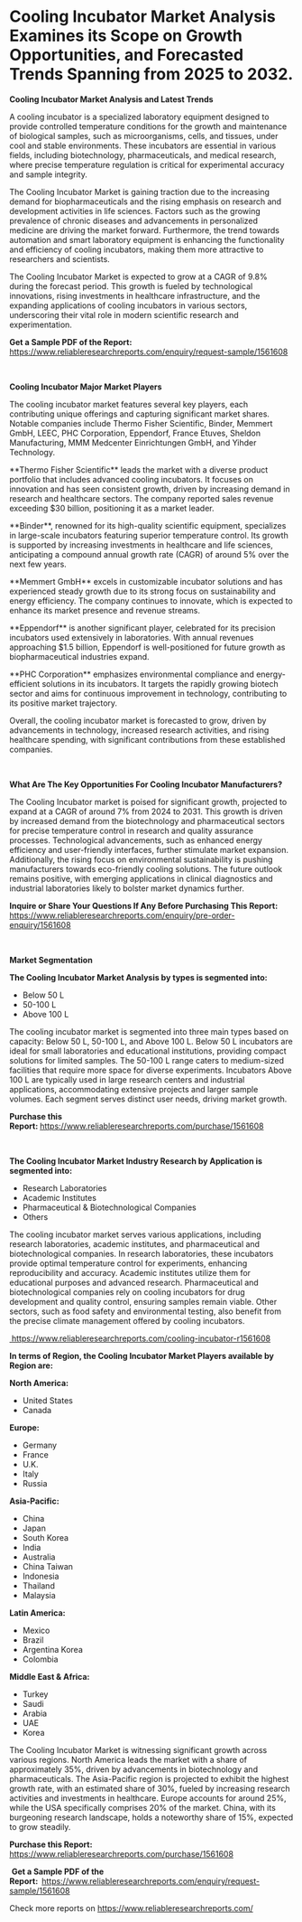 <p><h1>Cooling Incubator Market Analysis Examines its Scope on Growth Opportunities, and Forecasted Trends Spanning from 2025 to 2032.</h1></p><p><strong>Cooling Incubator Market Analysis and Latest Trends</strong></p>
<p><p>A cooling incubator is a specialized laboratory equipment designed to provide controlled temperature conditions for the growth and maintenance of biological samples, such as microorganisms, cells, and tissues, under cool and stable environments. These incubators are essential in various fields, including biotechnology, pharmaceuticals, and medical research, where precise temperature regulation is critical for experimental accuracy and sample integrity.</p><p>The Cooling Incubator Market is gaining traction due to the increasing demand for biopharmaceuticals and the rising emphasis on research and development activities in life sciences. Factors such as the growing prevalence of chronic diseases and advancements in personalized medicine are driving the market forward. Furthermore, the trend towards automation and smart laboratory equipment is enhancing the functionality and efficiency of cooling incubators, making them more attractive to researchers and scientists.</p><p>The Cooling Incubator Market is expected to grow at a CAGR of 9.8% during the forecast period. This growth is fueled by technological innovations, rising investments in healthcare infrastructure, and the expanding applications of cooling incubators in various sectors, underscoring their vital role in modern scientific research and experimentation.</p></p>
<p><strong>Get a Sample PDF of the Report:&nbsp;</strong> <a href="https://www.reliableresearchreports.com/enquiry/request-sample/1561608?utm_campaign=3545&utm_medium=2&utm_source=Github&utm_content=ia&utm_term=08042025&utm_id=cooling-incubator">https://www.reliableresearchreports.com/enquiry/request-sample/1561608</a></p>
<p>&nbsp;</p>
<p><strong>Cooling Incubator Major Market Players</strong></p>
<p><p>The cooling incubator market features several key players, each contributing unique offerings and capturing significant market shares. Notable companies include Thermo Fisher Scientific, Binder, Memmert GmbH, LEEC, PHC Corporation, Eppendorf, France Etuves, Sheldon Manufacturing, MMM Medcenter Einrichtungen GmbH, and Yihder Technology.</p><p>**Thermo Fisher Scientific** leads the market with a diverse product portfolio that includes advanced cooling incubators. It focuses on innovation and has seen consistent growth, driven by increasing demand in research and healthcare sectors. The company reported sales revenue exceeding $30 billion, positioning it as a market leader.</p><p>**Binder**, renowned for its high-quality scientific equipment, specializes in large-scale incubators featuring superior temperature control. Its growth is supported by increasing investments in healthcare and life sciences, anticipating a compound annual growth rate (CAGR) of around 5% over the next few years.</p><p>**Memmert GmbH** excels in customizable incubator solutions and has experienced steady growth due to its strong focus on sustainability and energy efficiency. The company continues to innovate, which is expected to enhance its market presence and revenue streams.</p><p>**Eppendorf** is another significant player, celebrated for its precision incubators used extensively in laboratories. With annual revenues approaching $1.5 billion, Eppendorf is well-positioned for future growth as biopharmaceutical industries expand.</p><p>**PHC Corporation** emphasizes environmental compliance and energy-efficient solutions in its incubators. It targets the rapidly growing biotech sector and aims for continuous improvement in technology, contributing to its positive market trajectory.</p><p>Overall, the cooling incubator market is forecasted to grow, driven by advancements in technology, increased research activities, and rising healthcare spending, with significant contributions from these established companies.</p></p>
<p>&nbsp;</p>
<p><strong>What Are The Key Opportunities For Cooling Incubator Manufacturers?</strong></p>
<p><p>The Cooling Incubator market is poised for significant growth, projected to expand at a CAGR of around 7% from 2024 to 2031. This growth is driven by increased demand from the biotechnology and pharmaceutical sectors for precise temperature control in research and quality assurance processes. Technological advancements, such as enhanced energy efficiency and user-friendly interfaces, further stimulate market expansion. Additionally, the rising focus on environmental sustainability is pushing manufacturers towards eco-friendly cooling solutions. The future outlook remains positive, with emerging applications in clinical diagnostics and industrial laboratories likely to bolster market dynamics further.</p></p>
<p><strong>Inquire or Share Your Questions If Any Before Purchasing This Report:</strong> <a href="https://www.reliableresearchreports.com/enquiry/pre-order-enquiry/1561608?utm_campaign=3545&utm_medium=2&utm_source=Github&utm_content=ia&utm_term=08042025&utm_id=cooling-incubator">https://www.reliableresearchreports.com/enquiry/pre-order-enquiry/1561608</a></p>
<p>&nbsp;</p>
<p><strong>Market Segmentation</strong></p>
<p><strong>The Cooling Incubator Market Analysis by types is segmented into:</strong></p>
<p><ul><li>Below 50 L</li><li>50-100 L</li><li>Above 100 L</li></ul></p>
<p><p>The cooling incubator market is segmented into three main types based on capacity: Below 50 L, 50-100 L, and Above 100 L. Below 50 L incubators are ideal for small laboratories and educational institutions, providing compact solutions for limited samples. The 50-100 L range caters to medium-sized facilities that require more space for diverse experiments. Incubators Above 100 L are typically used in large research centers and industrial applications, accommodating extensive projects and larger sample volumes. Each segment serves distinct user needs, driving market growth.</p></p>
<p><strong>Purchase this Report:&nbsp;</strong><a href="https://www.reliableresearchreports.com/purchase/1561608?utm_campaign=3545&utm_medium=2&utm_source=Github&utm_content=ia&utm_term=08042025&utm_id=cooling-incubator">https://www.reliableresearchreports.com/purchase/1561608</a></p>
<p>&nbsp;</p>
<p><strong>The Cooling Incubator Market Industry Research by Application is segmented into:</strong></p>
<p><ul><li>Research Laboratories</li><li>Academic Institutes</li><li>Pharmaceutical & Biotechnological Companies</li><li>Others</li></ul></p>
<p><p>The cooling incubator market serves various applications, including research laboratories, academic institutes, and pharmaceutical and biotechnological companies. In research laboratories, these incubators provide optimal temperature control for experiments, enhancing reproducibility and accuracy. Academic institutes utilize them for educational purposes and advanced research. Pharmaceutical and biotechnological companies rely on cooling incubators for drug development and quality control, ensuring samples remain viable. Other sectors, such as food safety and environmental testing, also benefit from the precise climate management offered by cooling incubators.</p></p>
<p><a href="https://www.reliableresearchreports.com/cooling-incubator-r1561608?utm_campaign=3545&utm_medium=2&utm_source=Github&utm_content=ia&utm_term=08042025&utm_id=cooling-incubator">&nbsp;https://www.reliableresearchreports.com/cooling-incubator-r1561608</a></p>
<p><strong>In terms of Region, the Cooling Incubator Market Players available by Region are:</strong></p>
<p>
    <p> <strong> North America: </strong>
        <ul>
            <li>United States</li>
            <li>Canada</li>
        </ul>
        </p> 
    <p> <strong> Europe: </strong>
        <ul>
            <li>Germany</li>
            <li>France</li>
            <li>U.K.</li>
            <li>Italy</li>
            <li>Russia</li>
        </ul>
        </p> 
    <p> <strong> Asia-Pacific: </strong>
        <ul>
            <li>China</li>
            <li>Japan</li>
            <li>South Korea</li>
            <li>India</li>
            <li>Australia</li>
            <li>China Taiwan</li>
            <li>Indonesia</li>
            <li>Thailand</li>
            <li>Malaysia</li>
        </ul>
        </p> 
    <p> <strong> Latin America: </strong>
        <ul>
            <li>Mexico</li>
            <li>Brazil</li>
            <li>Argentina Korea</li>
            <li>Colombia</li>
        </ul>
        </p> 
    <p> <strong> Middle East & Africa: </strong>
        <ul>
            <li>Turkey</li>
            <li>Saudi</li>
            <li>Arabia</li>
            <li>UAE</li>
            <li>Korea</li>
        </ul>
    </p>
    </p>
<p><p>The Cooling Incubator Market is witnessing significant growth across various regions. North America leads the market with a share of approximately 35%, driven by advancements in biotechnology and pharmaceuticals. The Asia-Pacific region is projected to exhibit the highest growth rate, with an estimated share of 30%, fueled by increasing research activities and investments in healthcare. Europe accounts for around 25%, while the USA specifically comprises 20% of the market. China, with its burgeoning research landscape, holds a noteworthy share of 15%, expected to grow steadily.</p></p>
<p><strong>Purchase this Report: </strong><a href="https://www.reliableresearchreports.com/purchase/1561608?utm_campaign=3545&utm_medium=2&utm_source=Github&utm_content=ia&utm_term=08042025&utm_id=cooling-incubator">https://www.reliableresearchreports.com/purchase/1561608</a></p>
<p>&nbsp;<strong>Get a Sample PDF of the Report:&nbsp;&nbsp;</strong><a href="https://www.reliableresearchreports.com/enquiry/request-sample/1561608?utm_campaign=3545&utm_medium=2&utm_source=Github&utm_content=ia&utm_term=08042025&utm_id=cooling-incubator">https://www.reliableresearchreports.com/enquiry/request-sample/1561608</a></p>
<p><strong></strong></p>
<p>Check more reports on <a href="https://www.reliableresearchreports.com/?utm_campaign=3545&utm_medium=2&utm_source=Github&utm_content=ia&utm_term=08042025&utm_id=cooling-incubator">https://www.reliableresearchreports.com/</a></p>